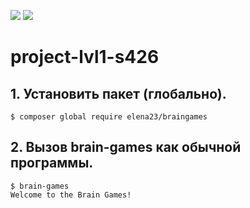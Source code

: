 <a href="https://codeclimate.com/github/ElenaB23/project-lvl1-s426/maintainability"><img src="https://api.codeclimate.com/v1/badges/0711ce4785cf866332ce/maintainability" /></a>
<a href="https://codeclimate.com/github/ElenaB23/project-lvl1-s426/test_coverage"><img src="https://api.codeclimate.com/v1/badges/0711ce4785cf866332ce/test_coverage" /></a>

# project-lvl1-s426
## 1. Установить пакет (глобально).
`$ composer global require elena23/braingames`

## 2. Вызов brain-games как обычной программы.
```
$ brain-games
Welcome to the Brain Games!
```
